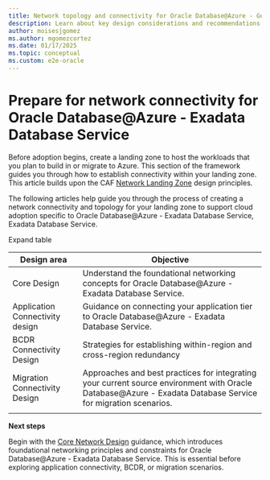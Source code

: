 ```yaml
---
title: Network topology and connectivity for Oracle Database@Azure - Getting Started
description: Learn about key design considerations and recommendations for Oracle Database@Azure network topology and connectivity.
author: moisesjgomez
ms.author: mgomezcortez
ms.date: 01/17/2025
ms.topic: conceptual
ms.custom: e2e-oracle
---
```


# Prepare for network connectivity for Oracle Database@Azure - Exadata Database Service

Before adoption begins, create a landing zone to host the workloads that you plan to build in or migrate to Azure. This section of the framework guides you through how to establish connectivity within your landing zone. This article builds upon the CAF [Network Landing Zone](https://learn.microsoft.com/azure/cloud-adoption-framework/ready/landing-zone/design-area/network-topology-and-connectivity) design principles.

The following articles help guide you through the process of creating a network connectivity and topology for your landing zone to support cloud adoption specific to Oracle Database@Azure - Exadata Database Service, Exadata Database Service.

Expand table

| **Design area**                 | **Objective**                                                                                                                                                |
| ------------------------------- | ------------------------------------------------------------------------------------------------------------------------------------------------------------ |
| Core Design                     | Understand the foundational networking concepts for Oracle Database@Azure - Exadata Database Service.                                                        |
| Application Connectivity design | Guidance on connecting your application tier to Oracle Database@Azure - Exadata Database Service.                                                            |
| BCDR Connectivity Design        | Strategies for establishing within-region and cross-region redundancy                                                                                        |
| Migration Connectivity Design   | Approaches and best practices for integrating your current source environment with Oracle Database@Azure - Exadata Database Service for migration scenarios. |
|                                 |                                                                                                                                                              |

**Next steps**

Begin with the [Core Network Design](./core-network-design.md) guidance, which introduces foundational networking principles and constraints for Oracle Database@Azure - Exadata Database Service. This is essential before exploring application connectivity, BCDR, or migration scenarios.
